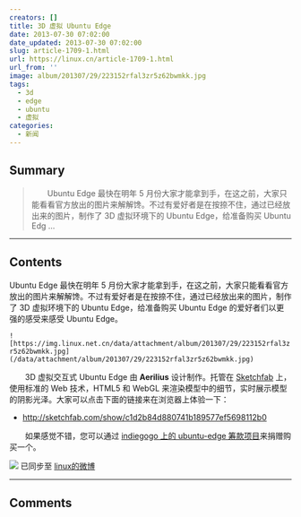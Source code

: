 ```yaml
---
creators: []
title: 3D 虚拟 Ubuntu Edge
date: 2013-07-30 07:02:00
date_updated: 2013-07-30 07:02:00
slug: article-1709-1.html
url: https://linux.cn/article-1709-1.html
url_from: ''
image: album/201307/29/223152rfal3zr5z62bwmkk.jpg
tags:
  - 3d
  - edge
  - ubuntu
  - 虚拟
categories:
  - 新闻
---
```


## Summary

> 　　Ubuntu Edge 最快在明年 5 月份大家才能拿到手，在这之前，大家只能看看官方放出的图片来解解馋。不过有爱好者是在按捺不住，通过已经放出来的图片，制作了 3D 虚拟环境下的 Ubuntu Edge，给准备购买 Ubuntu Edg ...

***

<!-- more -->

## Contents

Ubuntu Edge 最快在明年 5 月份大家才能拿到手，在这之前，大家只能看看官方放出的图片来解解馋。不过有爱好者是在按捺不住，通过已经放出来的图片，制作了 3D 虚拟环境下的 Ubuntu Edge，给准备购买 Ubuntu Edge 的爱好者们以更强的感受来感受 Ubuntu Edge。

`![https://img.linux.net.cn/data/attachment/album/201307/29/223152rfal3zr5z62bwmkk.jpg](/data/attachment/album/201307/29/223152rfal3zr5z62bwmkk.jpg)`

　　3D 虚拟交互式 Ubuntu Edge 由 **Aerilius** 设计制作。托管在 [Sketchfab](http://sketchfab.com/) 上，使用标准的 Web 技术，HTML5 和 WebGL 来渲染模型中的细节，实时展示模型的阴影光泽。大家可以点击下面的链接来在浏览器上体验一下：

* <http://sketchfab.com/show/c1d2b84d880741b189577ef5698112b0>

　　如果感觉不错，您可以通过 [indiegogo 上的 ubuntu-edge 筹款项目](http://www.indiegogo.com/projects/ubuntu-edge)来捐赠购买一个。

![](https://img.linux.net.cn/xwb/images/bgimg/icon_logo.png) 已同步至 [linux的微博](http://weibo.com/1772191555/A2n9nEJIH)

***

## Comments
